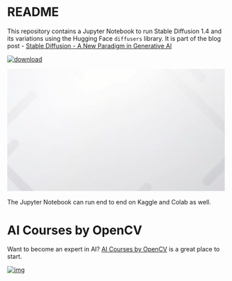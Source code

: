 # README

This repository contains a Jupyter Notebook to run Stable Diffusion 1.4 and its variations using the Hugging Face `diffusers` library. It is part of the blog post - [Stable Diffusion - A New Paradigm in Generative AI](https://learnopencv.com/stable-diffusion-generative-ai/)

[<img src="https://learnopencv.com/wp-content/uploads/2022/07/download-button-e1657285155454.png" alt="download" width="200">](https://www.dropbox.com/scl/fo/6noae0ifdkw9k1mfuq3du/h?dl=1&rlkey=4azo5zzl1tbgcqft94kw1olto)



![img](images/Stable_Diffusion_Feature_GIF.gif)



The Jupyter Notebook can run end to end on Kaggle and Colab as well.

# AI Courses by OpenCV

Want to become an expert in AI? [AI Courses by OpenCV](https://opencv.org/courses/) is a great place to start.

[![img](https://camo.githubusercontent.com/5c10c2db6c1c005a3846ca4e1774a650346ef7e0be436aa7b39e50210d2a80af/68747470733a2f2f6c6561726e6f70656e63762e636f6d2f77702d636f6e74656e742f75706c6f6164732f323032332f30312f41492d436f75727365732d42792d4f70656e43562d4769746875622e706e67)](https://opencv.org/courses/)